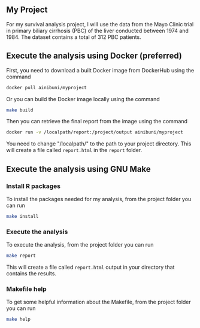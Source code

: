 ## My Project

For my survival analysis project, I will use the data from the Mayo Clinic  trial in primary biliary cirrhosis (PBC) of the liver conducted between 1974 and 1984. The dataset contains a total of 312 PBC patients.

## Execute the analysis using Docker (preferred)

First, you need to download a built Docker image from DockerHub using the command

``` bash
docker pull ainibuni/myproject
```

Or you can build the Docker image locally using the command

``` bash
make build
```

Then you can retrieve the final report from the image using the command

``` bash
docker run -v /localpath/report:/project/output ainibuni/myproject
```

You need to change "/localpath/" to the path to your project directory. This will create a file called `report.html` in the `report` folder.

## Execute the analysis using GNU Make
### Install R packages

To install the packages needed for my analysis, from the project folder you can run

``` bash
make install
```

### Execute the analysis

To execute the analysis, from the project folder you can run

``` bash
make report
```

This will create a file called `report.html` output in your directory that contains the results.

### Makefile help

To get some helpful information about the Makefile, from the project folder you can run

``` bash
make help
```
